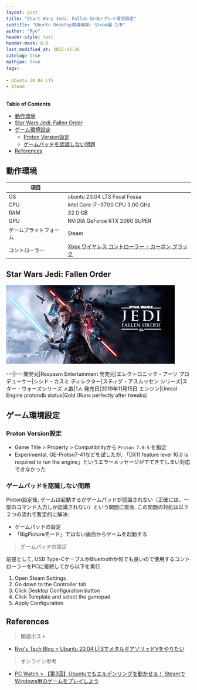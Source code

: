 ```yaml
---
layout: post
title: "Start Wars Jedi: Fallen Orderプレイ環境設定"
subtitle: "Ubuntu Desktop環境構築: Steam編 2/N"
author: "Ryo"
header-style: text
header-mask: 0.0
last_modified_at: 2022-12-26
catelog: true
mathjax: true
tags:

- Ubuntu 20.04 LTS
- Steam
---
```


**Table of Contents**
<!-- START doctoc generated TOC please keep comment here to allow auto update -->
<!-- DON'T EDIT THIS SECTION, INSTEAD RE-RUN doctoc TO UPDATE -->

- [動作環境](#%E5%8B%95%E4%BD%9C%E7%92%B0%E5%A2%83)
- [Star Wars Jedi: Fallen Order](#star-wars-jedi-fallen-order)
- [ゲーム環境設定](#%E3%82%B2%E3%83%BC%E3%83%A0%E7%92%B0%E5%A2%83%E8%A8%AD%E5%AE%9A)
  - [Proton Version設定](#proton-version%E8%A8%AD%E5%AE%9A)
  - [ゲームパッドを認識しない問題](#%E3%82%B2%E3%83%BC%E3%83%A0%E3%83%91%E3%83%83%E3%83%89%E3%82%92%E8%AA%8D%E8%AD%98%E3%81%97%E3%81%AA%E3%81%84%E5%95%8F%E9%A1%8C)
- [References](#references)

<!-- END doctoc generated TOC please keep comment here to allow auto update -->

## 動作環境

|項目||
|---|---| 	 
|OS |	ubuntu 20.04 LTS Focal Fossa|
|CPU| Intel Core i7-9700 CPU 3.00 GHz|
|RAM| 32.0 GB|
|GPU| NVIDIA GeForce RTX 2060 SUPER|
|ゲームプラットフォーム| Steam|
|コントローラー|[Xbox ワイヤレス コントローラー - カーボン ブラック](https://www.microsoft.com/ja-jp/d/xbox-%E3%83%AF%E3%82%A4%E3%83%A4%E3%83%AC%E3%82%B9-%E3%82%B3%E3%83%B3%E3%83%88%E3%83%AD%E3%83%BC%E3%83%A9%E3%83%BC/8xn59crbsqgz)|


## Star Wars Jedi: Fallen Order

<img src="https://github.com/ryonakimageserver/omorikaizuka/blob/master/20221226_FallOrder.jpg?raw=true">

---|---
開発元|Respawn Entertainment
発売元|エレクトロニック・アーツ
プロデューサー|シシド・カスミ
ディレクター|スティグ・アスムッセン
シリーズ|スター・ウォーズシリーズ
人数|1人
発売日|2019年11月15日
エンジン|Unreal Engine
protondb status|Gold (Runs perfectly after tweaks)



## ゲーム環境設定
### Proton Version設定

- Game Title > Property > Compatibilityから `Proton 7.0-5` を指定
- Experimental, GE-Proton7-41などを試したが, 「DX11 feature level 10.0 is required to run the engine」というエラーメッセージがでてきてしまい対応できなかった

### ゲームパッドを認識しない問題

Proton設定後, ゲームは起動するがゲームパッドが認識されない（正確には、一部のコマンド入力しか認識されない）という問題に直面. 
この問題の対処は以下２つの流れで暫定的に解決:

- ゲームパッドの設定
- 「BigPictureモード」ではない画面からゲームを起動する


> ゲームパッドの設定

前提として, USB Type-CケーブルかBluetoothか何でも良いので使用するコントローラーをPCに接続してから以下を実行

1. Open Steam Settings
2. Go down to the Controller tab
3. Click Desktop Configuration button
4. Click Template and select the gamepad
5. Apply Configuration


## References

> 関連ポスト

- [Ryo's Tech Blog > Ubuntu 20.04 LTSでメタルギアソリッドVをやりたい](https://ryonakagami.github.io/2022/01/27/ubuntu-steam-setup/)

> オンライン参考

- [PC Watch > 【第3回】Ubuntuでもエルデンリングを動かせる！ SteamでWindows用のゲームをプレイしよう](https://pc.watch.impress.co.jp/docs/column/ubuntu/1409524.html)
